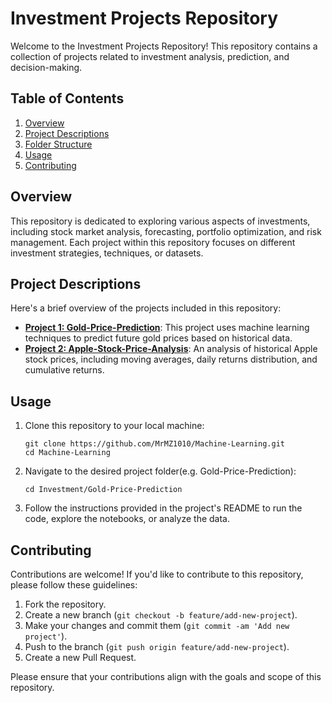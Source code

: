 # Investment Projects Repository

Welcome to the Investment Projects Repository! This repository contains a collection of projects related to investment analysis, prediction, and decision-making.

## Table of Contents

1. [Overview](#overview)
2. [Project Descriptions](#project-descriptions)
3. [Folder Structure](#folder-structure)
4. [Usage](#usage)
5. [Contributing](#contributing)


## Overview

This repository is dedicated to exploring various aspects of investments, including stock market analysis, forecasting, portfolio optimization, and risk management. Each project within this repository focuses on different investment strategies, techniques, or datasets.

## Project Descriptions

Here's a brief overview of the projects included in this repository:

- **[Project 1: Gold-Price-Prediction](Gold-Price-Prediction/README.md)**: This project uses machine learning techniques to predict future gold prices based on historical data.
- **[Project 2: Apple-Stock-Price-Analysis](Apple-Stock-Price-Analysis/README.md)**: An analysis of historical Apple stock prices, including moving averages, daily returns distribution, and cumulative returns.

## Usage

1. Clone this repository to your local machine:

    ```
    git clone https://github.com/MrMZ1010/Machine-Learning.git
    cd Machine-Learning    
    ```

2. Navigate to the desired project folder(e.g. Gold-Price-Prediction):

    ```
    cd Investment/Gold-Price-Prediction
    ```

3. Follow the instructions provided in the project's README to run the code, explore the notebooks, or analyze the data.

## Contributing

Contributions are welcome! If you'd like to contribute to this repository, please follow these guidelines:

1. Fork the repository.
2. Create a new branch (`git checkout -b feature/add-new-project`).
3. Make your changes and commit them (`git commit -am 'Add new project'`).
4. Push to the branch (`git push origin feature/add-new-project`).
5. Create a new Pull Request.

Please ensure that your contributions align with the goals and scope of this repository.
